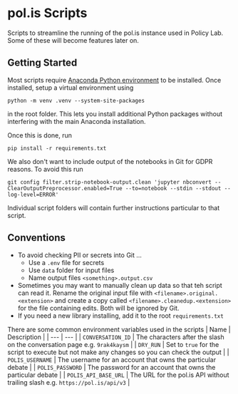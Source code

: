 # pol.is Scripts

Scripts to streamline the running of the pol.is instance used in Policy Lab. Some of these will become features later on.

## Getting Started

Most scripts require [Anaconda Python environment](https://www.anaconda.com/) to be installed. Once installed, setup a virtual environment using

```
python -m venv .venv --system-site-packages
```

in the root folder. This lets you install additional Python packages without interfering with the main Anaconda installation.

Once this is done, run

```
pip install -r requirements.txt
```

We also don't want to include output of the notebooks in Git for GDPR reasons. To avoid this run 

```
git config filter.strip-notebook-output.clean 'jupyter nbconvert --ClearOutputPreprocessor.enabled=True --to=notebook --stdin --stdout --log-level=ERROR'
```

Individual script folders will contain further instructions particular to that script.

## Conventions

* To avoid checking PII or secrets into Git ...
  * Use a `.env` file for secrets
  * Use `data` folder for input files
  * Name output files `<something>.output.csv`
* Sometimes you may want to manually clean up data so that teh script can read it. Rename the original input file with `<filename>.original.<extension>` and create a copy called `<filename>.cleanedup.<extension>` for the file containing edits. Both will be ignored by Git.
* If you need a new library installing, add it to the root `requirements.txt`

There are some common environment variables used in the scripts
| Name | Description |
| --- | --- |
| `CONVERSATION_ID` | The characters after the slash on the conversation page e.g. `9rak4kaysm` |
| `DRY_RUN` | Set to `true` for the script to execute but not make any changes so you can check the output |
| `POLIS_USERNAME` | The username for an account that owns the particular debate |
| `POLIS_PASSWORD` | The password for an account that owns the particular debate |
| `POLIS_API_BASE_URL` | The URL for the pol.is API without trailing slash e.g. `https://pol.is/api/v3` |